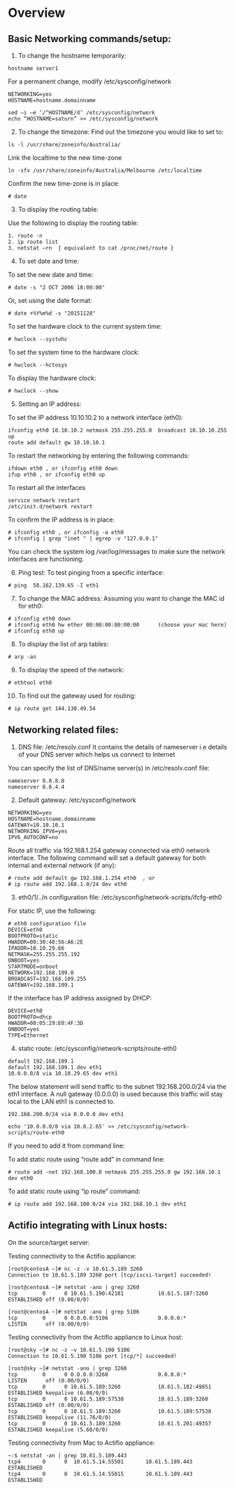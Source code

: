 Overview
========

Basic Networking commands/setup:
--------------------------------
1) To change the hostname temporarily:
```
hostname server1
```
For a permanent change, modify /etc/sysconfig/network
```
NETWORKING=yes
HOSTNAME=hostname.domainname

sed –i –e ‘/^HOSTNAME/d’ /etc/sysconfig/network
echo “HOSTNAME=saturn” >> /etc/sysconfig/network 
```

2) To change the timezone:
Find out the timezone you would like to set to:
```
ls -l /usr/share/zoneinfo/Australia/
```

Link the localtime to the new time-zone
```
ln -sfv /usr/share/zoneinfo/Australia/Melbourne /etc/localtime
```

Confirm the new time-zone is in place:
```
# date
```

3) To display the routing table:

Use the following to display the routing table:
```
1. route -n
2. ip route list
3. netstat –rn  { equivalent to cat /proc/net/route }
```

4) To set date and time:

To set the new date and time:
```
# date -s "2 OCT 2006 18:00:00"
```

Or, set using the date format:
```
# date +%Y%m%d -s "20151128"
```

To set the hardware clock to the current system time:
```
# hwclock --systohc
```

To set the system time to the hardware clock:
```
# hwclock --hctosys
```

To display the hardware clock:
```
# hwclock --show
```

5) Setting an IP address:

To set the IP address 10.10.10.2 to a network interface (eth0):
```
ifconfig eth0 10.10.10.2 netmask 255.255.255.0  broadcast 10.10.10.255 up
route add default gw 10.10.10.1
```

To restart the networking by entering the following commands:
```
ifdown eth0 , or ifconfig eth0 down
ifup eth0 , or ifconfig eth0 up
```

To restart all the interfaces
```
service network restart
/etc/init.d/network restart
```

To confirm the IP address is in place:
```
# ifconfig eth0 , or ifconfig -a eth0
# ifconfig | grep "inet " | egrep -v "127.0.0.1"
```

You can check the system log /var/log/messages to make sure the network interfaces are functioning.

6) Ping test:
To test pinging from a specific interface:
```
# ping  58.162.139.65 -I eth1
```

7) To change the MAC address:
Assuming you want to change the MAC id for eth0:
```
# ifconfig eth0 down  
# ifconfig eth0 hw ether 00:00:00:00:00:00      (choose your mac here)
# ifconfig eth0 up
```

8) To display the list of arp tables:
```
# arp -an
```

9) To display the speed of the network:
```
# ethtool eth0
```

10) To find out the gateway used for routing:
```
# ip route get 144.130.49.54
```


Networking related files:
-------------------------
1) DNS file: /etc/resolv.conf
It contains the details of nameserver i.e details of your DNS server which helps us connect to Internet

You can specify the list of DNS/name server(s) in /etc/resolv.conf file:
```
nameserver 8.8.8.8
nameserver 8.8.4.4
```

2) Default gateway: /etc/sysconfig/network 
```
NETWORKING=yes 
HOSTNAME=hostname.domainname 
GATEWAY=10.10.10.1 
NETWORKING_IPV6=yes 
IPV6_AUTOCONF=no
```

Route all traffic via 192.168.1.254 gateway connected via eth0 network interface. The following command will set a default gateway for both internal and external network (if any):
```
# route add default gw 192.168.1.254 eth0  , or
# ip route add 192.168.1.0/24 dev eth0
```

3) eth0/1/../n configuration file: /etc/sysconfig/network-scripts/ifcfg-eth0 

For static IP, use the following:
```
# eth0 configuration file
DEVICE=eth0 
BOOTPROTO=static
HWADDR=00:30:48:56:A6:2E
IPADDR=10.10.29.66
NETMASK=255.255.255.192
ONBOOT=yes
STARTMODE=onboot
NETWORK=192.168.109.0
BROADCAST=192.168.109.255
GATEWAY=192.168.109.1
```

If the interface has IP address assigned by DHCP:
```
DEVICE=eth0
BOOTPROTO=dhcp
HWADDR=00:05:29:E0:4F:3D
ONBOOT=yes
TYPE=Ethernet
```

4) static route: /etc/sysconfig/network-scripts/route-eth0 
```
default 192.168.109.1
default 192.168.109.1 dev eth1 
10.0.0.0/8 via 10.10.29.65 dev eth1
```
The below statement will send traffic to the subnet 192.168.200.0/24 via the eth1 interface. A null gateway (0.0.0.0) is used because this traffic will stay local to the LAN eth1 is connected to.
```
192.168.200.0/24 via 0.0.0.0 dev eth1

echo '10.0.0.0/8 via 10.8.2.65' >> /etc/sysconfig/network-scripts/route-eth0
```
If you need to add it from command line:

To add static route using “route add” in command line:
```
# route add -net 192.168.100.0 netmask 255.255.255.0 gw 192.168.10.1 dev eth0
```
To add static route using “ip route” command:
```
# ip route add 192.168.100.0/24 via 192.168.10.1 dev eth1
```

Actifio integrating with Linux hosts:
-------------------------------------
On the source/target server:

Testing connectivity to the Actifio appliance:
```
[root@centosA ~]# nc -z -v 10.61.5.189 3260
Connection to 10.61.5.189 3260 port [tcp/iscsi-target] succeeded!

[root@centosA ~]# netstat -ano | grep 3260
tcp        0      0 10.61.5.190:42181           10.61.5.187:3260            ESTABLISHED off (0.00/0/0)

[root@centosA ~]# netstat -ano | grep 5106
tcp        0      0 0.0.0.0:5106                0.0.0.0:*                   LISTEN      off (0.00/0/0)
```


Testing connectivity from the Actifio appliance to Linux host:
```
[root@sky ~]# nc -z -v 10.61.5.190 5106
Connection to 10.61.5.190 5106 port [tcp/*] succeeded!

[root@sky ~]# netstat -ano | grep 3260
tcp        0      0 0.0.0.0:3260                0.0.0.0:*                   LISTEN      off (0.00/0/0)
tcp        0      0 10.61.5.189:3260            10.61.5.182:49851           ESTABLISHED keepalive (6.08/0/0)
tcp        0      0 10.61.5.189:57538           10.61.5.189:3260            ESTABLISHED off (0.00/0/0)
tcp        0      0 10.61.5.189:3260            10.61.5.189:57538           ESTABLISHED keepalive (11.76/0/0)
tcp        0      0 10.61.5.189:3260            10.61.5.201:49357           ESTABLISHED keepalive (5.60/0/0)
```

Testing connectivity from Mac to Actifio appliance:
```
~:$ netstat -an | grep 10.61.5.189.443
tcp4       0      0  10.61.5.14.55501       10.61.5.189.443        ESTABLISHED
tcp4       0      0  10.61.5.14.55015       10.61.5.189.443        ESTABLISHED
```
